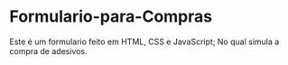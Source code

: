 # Formulario-para-Compras

Este é um formulario feito em HTML, CSS e JavaScript; 
No qual simula a compra de adesivos.
